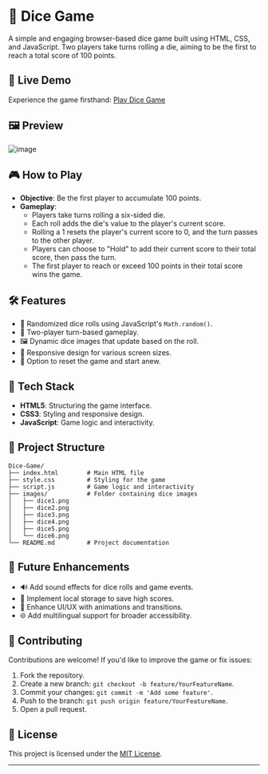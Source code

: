 # 🎲 Dice Game

A simple and engaging browser-based dice game built using HTML, CSS, and JavaScript. Two players take turns rolling a die, aiming to be the first to reach a total score of 100 points.

## 🚀 Live Demo

Experience the game firsthand: [Play Dice Game](https://naqeebansari2004.github.io/Dice-Game/)

## 🖼️ Preview
![image](https://github.com/user-attachments/assets/41328e20-449d-4f5a-9f6e-dd2e7332cca7)


## 🎮 How to Play

- **Objective**: Be the first player to accumulate 100 points.
- **Gameplay**:
  - Players take turns rolling a six-sided die.
  - Each roll adds the die's value to the player's current score.
  - Rolling a 1 resets the player's current score to 0, and the turn passes to the other player.
  - Players can choose to "Hold" to add their current score to their total score, then pass the turn.
  - The first player to reach or exceed 100 points in their total score wins the game.

## 🛠️ Features

- 🎲 Randomized dice rolls using JavaScript's `Math.random()`.
- 👥 Two-player turn-based gameplay.
- 🖼️ Dynamic dice images that update based on the roll.
- 📱 Responsive design for various screen sizes.
- 🔄 Option to reset the game and start anew.

## 🧱 Tech Stack

- **HTML5**: Structuring the game interface.
- **CSS3**: Styling and responsive design.
- **JavaScript**: Game logic and interactivity.

## 📁 Project Structure

```
Dice-Game/
├── index.html        # Main HTML file
├── style.css         # Styling for the game
├── script.js         # Game logic and interactivity
├── images/           # Folder containing dice images
│   ├── dice1.png
│   ├── dice2.png
│   ├── dice3.png
│   ├── dice4.png
│   ├── dice5.png
│   └── dice6.png
└── README.md         # Project documentation
```

## 🚧 Future Enhancements

- 🔊 Add sound effects for dice rolls and game events.
- 💾 Implement local storage to save high scores.
- 🎨 Enhance UI/UX with animations and transitions.
- 🌐 Add multilingual support for broader accessibility.

## 🤝 Contributing

Contributions are welcome! If you'd like to improve the game or fix issues:

1. Fork the repository.
2. Create a new branch: `git checkout -b feature/YourFeatureName`.
3. Commit your changes: `git commit -m 'Add some feature'`.
4. Push to the branch: `git push origin feature/YourFeatureName`.
5. Open a pull request.

## 📄 License

This project is licensed under the [MIT License](LICENSE).

---
